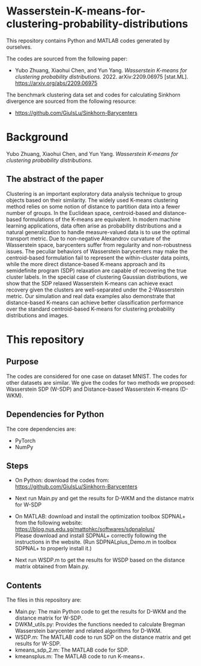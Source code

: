 # Wasserstein-K-means-for-clustering-probability-distributions

This repository contains Python and MATLAB codes generated by ourselves.

The codes are sourced from the following paper:

- Yubo Zhuang, Xiaohui Chen, and Yun Yang. *Wasserstein K-means for clustering probability distributions.* 2022. arXiv:2209.06975 [stat.ML].\
  https://arxiv.org/abs/2209.06975
  
  
The benchmark clustering data set and codes for calculating Sinkhorn divergence are sourced from the following resource:

- https://github.com/GiulsLu/Sinkhorn-Barycenters


# Background
Yubo Zhuang, Xiaohui Chen, and Yun Yang. *Wasserstein K-means for clustering probability distributions.* 
## The abstract of the paper
Clustering is an important exploratory data analysis technique to group objects based on their similarity. The widely used K-means clustering method relies on some notion of distance to partition data into a fewer number of groups. In the Euclidean space, centroid-based and distance-based formulations of the K-means are equivalent. In modern machine learning applications, data often arise as probability distributions and a natural generalization to handle measure-valued data is to use the optimal transport metric. Due to non-negative Alexandrov curvature of the Wasserstein space, barycenters suffer from regularity and non-robustness issues. The peculiar behaviors of Wasserstein barycenters may make the centroid-based formulation fail to represent the within-cluster data points, while the more direct distance-based K-means approach and its semidefinite program (SDP) relaxation are capable of recovering the true cluster labels. In the special case of clustering Gaussian distributions, we show that the SDP relaxed Wasserstein K-means can achieve exact recovery given the clusters are well-separated under the 2-Wasserstein metric. Our simulation and real data examples also demonstrate that distance-based K-means can achieve better classification performance over the standard centroid-based K-means for clustering probability distributions and images.


# This repository
## Purpose
The codes are considered for one case on dataset MNIST. The codes for other datasets are similar. We give the codes for two methods we proposed: Wasserstein SDP (W-SDP) and Distance-based Wasserstein K-means (D-WKM).

## Dependencies for Python
The core dependencies are:
 - PyTorch
 - NumPy

## Steps
 - On Python: download the codes from:\
   https://github.com/GiulsLu/Sinkhorn-Barycenters
 - Next run Main.py and get the results for D-WKM and the distance matrix for W-SDP  
 
 - On MATLAB: download and install the optimization toolbox SDPNAL+ from the following website:\
    https://blog.nus.edu.sg/mattohkc/softwares/sdpnalplus/ \
   Please download and install SDPNAL+ correctly following the instructions in the website. (Run SDPNALplus_Demo.m in toolbox SDPNAL+ to properly install it.)
 - Next run WSDP.m to get the results for WSDP based on the distance matrix obtained from Main.py.

## Contents
The files in this repository are:

- Main.py: The main Python code to get the results for D-WKM and the distance matrix for W-SDP.
- DWKM_utils.py: Provides the functions needed to calculate Bregman Wasserstein barycenter and related algorithms for D-WKM.
- WSDP.m: The MATLAB code to run SDP on the distance matrix and get results for W-SDP.
- kmeans_sdp_2.m: The MATLAB code for SDP.
- kmeansplus.m: The MATLAB code to run K-means+.
